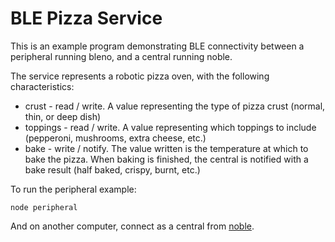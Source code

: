 # BLE Pizza Service

This is an example program demonstrating BLE connectivity between a peripheral running bleno, and a central running noble.

The service represents a robotic pizza oven, with the following characteristics:

* crust - read / write. A value representing the type of pizza crust (normal, thin, or deep dish)
* toppings - read / write. A value representing which toppings to include (pepperoni, mushrooms, extra cheese, etc.)
* bake - write / notify. The value written is the temperature at which to bake the pizza. When baking is finished, the central is notified with a bake result (half baked, crispy, burnt, etc.)

To run the peripheral example:

    node peripheral

And on another computer, connect as a central from [noble](https://github.com/sandeepmistry/noble/tree/master/examples/pizza).